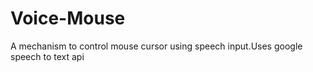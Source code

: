 # Voice-Mouse

A mechanism to control mouse cursor using speech input.Uses google speech to text api
